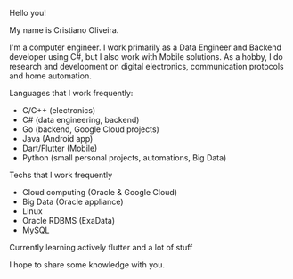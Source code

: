 Hello you!

My name is Cristiano Oliveira. 

I'm a computer engineer. I work primarily as a Data Engineer and Backend developer using C#, but I also work with Mobile solutions.
As a hobby, I do research and development on digital electronics, communication protocols and home automation.

Languages that I work frequently:
 - C/C++ (electronics)
 - C# (data engineering, backend)
 - Go (backend, Google Cloud projects)
 - Java (Android app)
 - Dart/Flutter (Mobile)
 - Python (small personal projects, automations, Big Data)  

Techs that I work frequently
 - Cloud computing (Oracle & Google Cloud)
 - Big Data (Oracle appliance)
 - Linux
 - Oracle RDBMS (ExaData)
 - MySQL
 
Currently learning actively flutter and a lot of stuff
 
I hope to share some knowledge with you.

